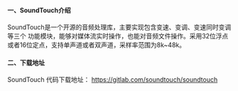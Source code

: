 #### 一、SoundTouch介绍

SoundTouch是一个开源的音频处理库，主要实现包含变速、变调、变速同时变调等三个 功能模块，能够对媒体流实时操作，也能对音频文件操作。采用32位浮点或者16位定点，支持单声道或者双声道，采样率范围为8k~48k。

#### 二、下载地址 

SoundTouch 代码下载地址： https://gitlab.com/soundtouch/soundtouch


